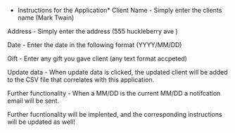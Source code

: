 * Instructions for the Application*
Client Name - Simply enter the clients name (Mark Twain)

Address - Simply enter the address (555 huckleberry ave )

Date - Enter the date in the following format (YYYY/MM/DD)

Gift - Enter any gift you gave client (any text format accpeted)

Update data - When update data is clicked, the updated client will be added to the CSV file that correlates with this application. 


Further functionality - When a MM/DD is the current MM/DD a notifcation email will be sent.

Further fucntionality will be implented, and the corresponding instructions will be updated as well!